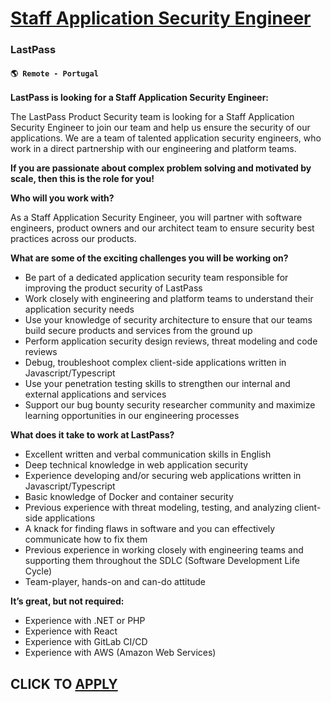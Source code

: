 # [Staff Application Security Engineer](https://www.remotewlb.com/apply/staff-application-security-engineer)  
### LastPass  
#### `🌎 Remote - Portugal`  

**LastPass is looking for a Staff Application Security Engineer:**

The LastPass Product Security team is looking for a Staff Application Security Engineer to join our team and help us ensure the security of our applications. We are a team of talented application security engineers, who work in a direct partnership with our engineering and platform teams.

**If you are passionate about complex problem solving and motivated by scale, then this is the role for you!**

**Who will you work with?**

As a Staff Application Security Engineer, you will partner with software engineers, product owners and our architect team to ensure security best practices across our products.

**What are some of the exciting challenges you will be working on?**

  * Be part of a dedicated application security team responsible for improving the product security of LastPass
  * Work closely with engineering and platform teams to understand their application security needs
  * Use your knowledge of security architecture to ensure that our teams build secure products and services from the ground up
  * Perform application security design reviews, threat modeling and code reviews
  * Debug, troubleshoot complex client-side applications written in Javascript/Typescript
  * Use your penetration testing skills to strengthen our internal and external applications and services
  * Support our bug bounty security researcher community and maximize learning opportunities in our engineering processes

**What does it take to work at LastPass?**

  * Excellent written and verbal communication skills in English
  * Deep technical knowledge in web application security
  * Experience developing and/or securing web applications written in Javascript/Typescript
  * Basic knowledge of Docker and container security
  * Previous experience with threat modeling, testing, and analyzing client-side applications
  * A knack for finding flaws in software and you can effectively communicate how to fix them
  * Previous experience in working closely with engineering teams and supporting them throughout the SDLC (Software Development Life Cycle)
  * Team-player, hands-on and can-do attitude

**It’s great, but not required:**

  * Experience with .NET or PHP
  * Experience with React
  * Experience with GitLab CI/CD
  * Experience with AWS (Amazon Web Services)

  
## CLICK TO [APPLY](https://www.remotewlb.com/apply/staff-application-security-engineer)

